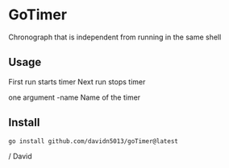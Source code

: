 # GoTimer

Chronograph that is independent from running in the same shell

## Usage
        
First run starts timer
Next run stops timer
 
one argument -name Name of the timer 

## Install

```
go install github.com/davidn5013/goTimer@latest
``` 

/ David
